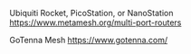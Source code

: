 Ubiquiti Rocket, PicoStation, or NanoStation
https://www.metamesh.org/multi-port-routers

GoTenna Mesh
https://www.gotenna.com/
